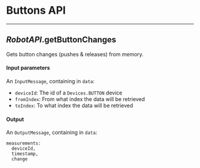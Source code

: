 # **Buttons API**

---

## *RobotAPI*.**getButtonChanges**

Gets button changes (pushes & releases) from memory.

#### Input parameters

An `InputMessage`, containing in `data`:

- `deviceId`: The id of a `Devices.BUTTON` device
- `fromIndex`: From what index the data will be retrieved
- `toIndex`: To  what index the data will be retrieved

#### Output

An `OutputMessage`, containing in `data`:

```
measurements:
  deviceId,
  timestamp,
  change
```
